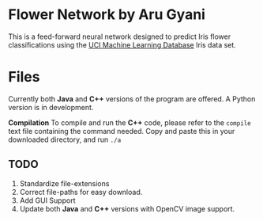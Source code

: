 # Flower Network by Aru Gyani

This is a feed-forward neural network designed to predict Iris flower classifications using the [UCI Machine Learning Database](https://archive.ics.uci.edu/ml/datasets/Iris) Iris data set.


# Files

Currently both **Java** and **C++** versions of the program are offered. A Python version is in development.

**Compilation**
To compile and run the **C++** code, please refer to the `compile` text file containing the command needed. Copy and paste this in your downloaded directory, and run `./a`

## TODO

1. Standardize file-extensions
2. Correct file-paths for easy download.
3. Add GUI Support
4. Update both **Java** and **C++** versions with OpenCV image support.
